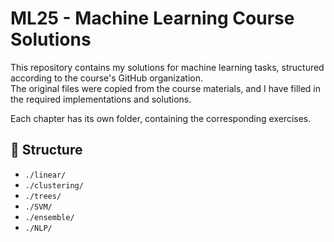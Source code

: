 # ML25 - Machine Learning Course Solutions

This repository contains my solutions for machine learning tasks, structured according to the course's GitHub organization.  
The original files were copied from the course materials, and I have filled in the required implementations and solutions.  

Each chapter has its own folder, containing the corresponding exercises.  

## 📂 Structure
- `./linear/`
- `./clustering/`
- `./trees/`
- `./SVM/`
- `./ensemble/`
- `./NLP/`